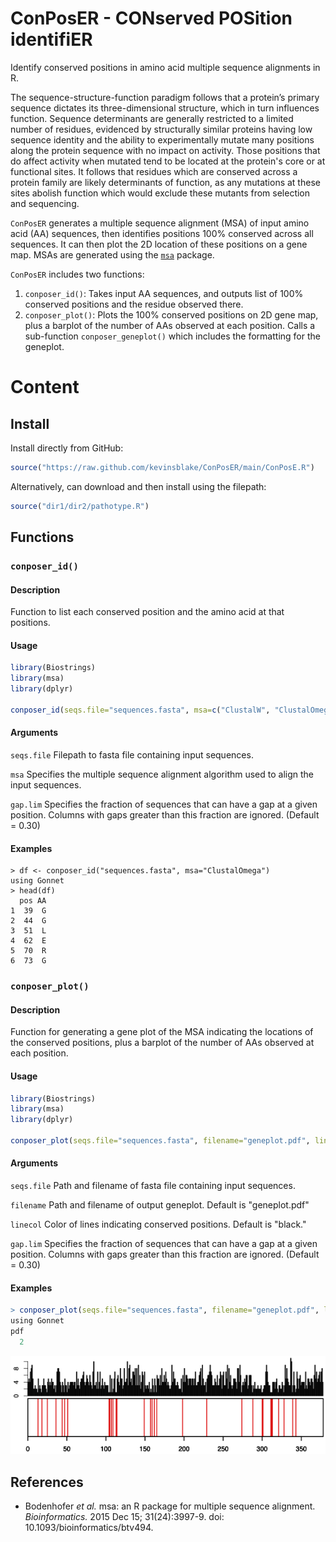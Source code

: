 # ConPosER - CONserved POSition identifiER
Identify conserved positions in amino acid multiple sequence alignments in R.

The sequence-structure-function paradigm follows that a protein’s primary sequence dictates its three-dimensional structure, which in turn influences function. Sequence determinants are generally restricted to a limited number of residues, evidenced by structurally similar proteins having low sequence identity and the ability to experimentally mutate many positions along the protein sequence with no impact on activity. Those positions that do affect activity when mutated tend to be located at the protein's core or at functional sites. It follows that residues which are conserved across a protein family are likely determinants of function, as any mutations at these sites abolish function which would exclude these mutants from selection and sequencing.

`ConPosER` generates a multiple sequence alignment (MSA) of input amino acid (AA) sequences, then identifies positions 100% conserved across all sequences. It can then plot the 2D location of these positions on a gene map. MSAs are generated using the [`msa`](https://bioconductor.org/packages/release/bioc/html/msa.html) package. 

`ConPosER` includes two functions:
1. `conposer_id()`: Takes input AA sequences, and outputs list of 100% conserved positions and the residue observed there.
2. `conposer_plot()`: Plots the 100% conserved positions on 2D gene map, plus a barplot of the number of AAs observed at each position. Calls a sub-function `conposer_geneplot()` which includes the formatting for the geneplot.

# Content

## Install

Install directly from GitHub:
```r
source("https://raw.github.com/kevinsblake/ConPosER/main/ConPosE.R")
```

Alternatively, can download and then install using the filepath:
```r
source("dir1/dir2/pathotype.R")
```

## Functions

### `conposer_id()`

#### Description

Function to list each conserved position and the amino acid at that positions.

#### Usage

```r
library(Biostrings)
library(msa)
library(dplyr)

conposer_id(seqs.file="sequences.fasta", msa=c("ClustalW", "ClustalOmega", "Muscle"), gap.lim=0.30)
```

#### Arguments

`seqs.file`	Filepath to fasta file containing input sequences.

`msa`		Specifies the multiple sequence alignment algorithm used to align the input sequences.

`gap.lim`	Specifies the fraction of sequences that can have a gap at a given position. Columns with gaps greater than this fraction are ignored. (Default = 0.30) 	

#### Examples

```
> df <- conposer_id("sequences.fasta", msa="ClustalOmega")
using Gonnet
> head(df)
  pos AA
1  39  G
2  44  G
3  51  L
4  62  E
5  70  R
6  73  G
```

### `conposer_plot()`

#### Description

Function for generating a gene plot of the MSA indicating the locations of the conserved positions, plus a barplot of the number of AAs observed at each position.

#### Usage

```r
library(Biostrings)
library(msa)
library(dplyr)

conposer_plot(seqs.file="sequences.fasta", filename="geneplot.pdf", linecol="black", gap.lim=0.30)
```

#### Arguments

`seqs.file`	Path and filename of fasta file containing input sequences.

`filename`	Path and filename of output geneplot. Default is "geneplot.pdf"

`linecol`	Color of lines indicating conserved positions. Default is "black."

`gap.lim`	Specifies the fraction of sequences that can have a gap at a given position. Columns with gaps greater than this fraction are ignored. (Default = 0.30) 

#### Examples

```r
> conposer_plot(seqs.file="sequences.fasta", filename="geneplot.pdf", linecol="red")
using Gonnet
pdf 
  2
```

![Ex1](https://github.com/kevinsblake/ConPosER/blob/main/photos/examples/example_01.png)

## References

- Bodenhofer _et al._ msa: an R package for multiple sequence alignment. _Bioinformatics._ 2015 Dec 15; 31(24):3997-9. doi: 10.1093/bioinformatics/btv494.
